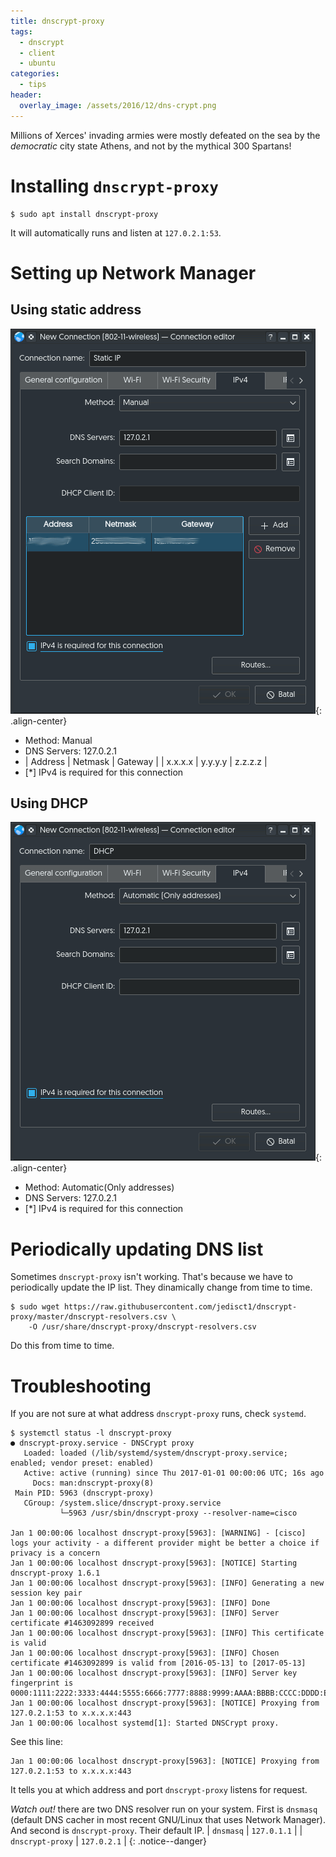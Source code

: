 ```yaml
---
title: dnscrypt-proxy
tags:
  - dnscrypt
  - client
  - ubuntu
categories:
  - tips
header:
  overlay_image: /assets/2016/12/dns-crypt.png
---
```

Millions of Xerces' invading armies were mostly defeated on the sea by the _democratic_ city state Athens,
and not by the mythical 300 Spartans!

# Installing `dnscrypt-proxy`

~~~console
$ sudo apt install dnscrypt-proxy
~~~

It will automatically runs and listen at `127.0.2.1:53`.

# Setting up Network Manager

## Using static address

![Network Manager configuration for static address](/assets/2016/12/static-nm-dnsproxy.png){: .align-center}

* Method: Manual
* DNS Servers: 127.0.2.1
* | Address | Netmask | Gateway |
  | x.x.x.x | y.y.y.y | z.z.z.z |
* \[\*\] IPv4 is required for this connection

## Using DHCP

![Network Manager configuration for DHCP address](/assets/2016/12/dhcp-nm-dnsproxy.png){: .align-center}

* Method: Automatic(Only addresses)
* DNS Servers: 127.0.2.1
* \[\*\] IPv4 is required for this connection

# Periodically updating DNS list

Sometimes `dnscrypt-proxy` isn't working. That's because we have to periodically
update the IP list. They dinamically change from time to time.

~~~console
$ sudo wget https://raw.githubusercontent.com/jedisct1/dnscrypt-proxy/master/dnscrypt-resolvers.csv \
    -O /usr/share/dnscrypt-proxy/dnscrypt-resolvers.csv
~~~

Do this from time to time.

# Troubleshooting

If you are not sure at what address `dnscrypt-proxy` runs, check `systemd`.

~~~console
$ systemctl status -l dnscrypt-proxy
● dnscrypt-proxy.service - DNSCrypt proxy
   Loaded: loaded (/lib/systemd/system/dnscrypt-proxy.service; enabled; vendor preset: enabled)
   Active: active (running) since Thu 2017-01-01 00:00:06 UTC; 16s ago
     Docs: man:dnscrypt-proxy(8)
 Main PID: 5963 (dnscrypt-proxy)
   CGroup: /system.slice/dnscrypt-proxy.service
           └─5963 /usr/sbin/dnscrypt-proxy --resolver-name=cisco

Jan 1 00:00:06 localhost dnscrypt-proxy[5963]: [WARNING] - [cisco] logs your activity - a different provider might be better a choice if privacy is a concern
Jan 1 00:00:06 localhost dnscrypt-proxy[5963]: [NOTICE] Starting dnscrypt-proxy 1.6.1
Jan 1 00:00:06 localhost dnscrypt-proxy[5963]: [INFO] Generating a new session key pair
Jan 1 00:00:06 localhost dnscrypt-proxy[5963]: [INFO] Done
Jan 1 00:00:06 localhost dnscrypt-proxy[5963]: [INFO] Server certificate #1463092899 received
Jan 1 00:00:06 localhost dnscrypt-proxy[5963]: [INFO] This certificate is valid
Jan 1 00:00:06 localhost dnscrypt-proxy[5963]: [INFO] Chosen certificate #1463092899 is valid from [2016-05-13] to [2017-05-13]
Jan 1 00:00:06 localhost dnscrypt-proxy[5963]: [INFO] Server key fingerprint is 0000:1111:2222:3333:4444:5555:6666:7777:8888:9999:AAAA:BBBB:CCCC:DDDD:EEEE:FFFF
Jan 1 00:00:06 localhost dnscrypt-proxy[5963]: [NOTICE] Proxying from 127.0.2.1:53 to x.x.x.x:443
Jan 1 00:00:06 localhost systemd[1]: Started DNSCrypt proxy.
~~~

See this line:

~~~log
Jan 1 00:00:06 localhost dnscrypt-proxy[5963]: [NOTICE] Proxying from 127.0.2.1:53 to x.x.x.x:443
~~~

It tells you at which address and port `dnscrypt-proxy` listens for request.

*Watch out!*  there are two DNS resolver run on your system. First is `dnsmasq` (default DNS cacher in most recent GNU/Linux that uses Network Manager). And second is  `dnscrypt-proxy`. Their default IP.
| `dnsmasq` | `127.0.1.1` |
| `dnscrypt-proxy` | `127.0.2.1` |
{: .notice--danger}
